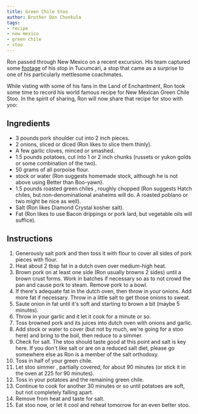 ```yaml
---
title: Green Chile Stoo
author: Brother Don Chonkula
tags:
- recipe
- new mexico
- green chile
- stoo
---
```


Ron passed through New Mexico on a recent excursion. His team captured some <a href="https://www.youtube.com/watch?v=o1DcFhaCCwI&t=60s" target="_blank">footage</a> of his stop in Tucumcari, a stop that came as a surprise to one of his particularly mettlesome coachmates. 

While visting with some of his fans in the Land of Enchantment, Ron took some time to record his world famous recipe for New Mexican Green Chile Stoo. In the spirit of sharing, Ron will now share that recipe for stoo with yoo:

## Ingredients
* 3 pounds pork shoulder cut into 2 inch pieces.
* 2 onions, sliced or diced (Ron likes to slice them thinly).
* A few garlic cloves, minced or smashed.
* 1.5 pounds potatoes, cut into 1 or 2 inch chunks (russets or yukon golds or some combination of the two).
* 50 grams of all porpoise flour.
* stock or water (Ron suggests homemade stock, although he is not above using Better than Boo-yawn).
* 1.5 pounds roasted green chiles , roughly chopped (Ron suggests Hatch chiles, but non-denominational  anaheims will do. A roasted poblano or two might be nice as well).
* Salt (Ron likes Diamond Crystal kosher salt).
* Fat (Ron likes to use Bacon drippings or pork lard, but vegetable oils will suffice).

## Instructions
1. Generously salt pork and then toss it with flour to cover all sides of pork pieces with flour.
2. Heat about 2 tbsp fat in a dutch oven over medium-high heat.
3. Brown pork on at least one side (Ron usually browns 2 sides) until a brown crust forms. Work in batches if necessary so as to not crowd the pan and cause pork to steam. Remove pork to a bowl.
4. If there's adequate fat in the dutch oven, then throw in your onions. Add more fat if necessary. Throw in a little salt to get those onions to sweat.
5. Saute onion in fat until it's soft and starting to brown a bit (maybe 5 minutes).
6. Throw in your garlic and it let it cook for a minute or so.
7. Toss browned pork and its juices into dutch oven with onions and garlic.
8. Add stock or water to cover (but not by much, we're going for a stoo here) and bring to the boil, then reduce to a simmer.
9. Check for salt. The stoo should taste good at this point and salt is key here. If you don't like salt or are on a reduced salt diet, please go somewhere else as Ron is a member of the salt orthodoxy. 
10. Toss in half of your green chile.
11. Let stoo simmer , partially covered, for about 90 minutes (or stick it in the oven at 225 for 90 minutes).
12. Toss in your potatoes and the remaining green chile.
13. Continue to cook for another 30 minutes or so until potatoes are soft, but not completely falling apart.
14. Remove from heat and taste for salt.
15. Eat stoo now, or let it cool and reheat tomorrow for an even better stoo.
